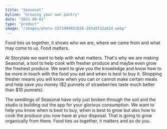 ```yaml
---
title: "Seasonal"
byline: "Growing your own pantry"
date: "2021-09-01"
type: "product"
image: "/images/photo-1573499931826-293a9722a62d.webp"
---
```



Food ties us together, it shows who we are, where we came from and what may come to us. Food matters. 

At Storytale we want to help with what matters. That's why we are making Seasonal, a tool to help cook with fresher produce and maybe even grow the freshest produce. We want to give you the knowledge and know how to be more in touch with the food you eat and when is best to buy it. Shopping fresher means you will know when you can or cannot make certain meals and help save you money ($2 punnets of strawberries taste much better than $10 punnets).

The seedlings of Seasonal have only just broken through the soil and the studio is building out the app for your glorious consumption. We want to help you know when is best to buy, when is best to grow but also how to cook the produce you now have at your disposal. That is going to grow organically from there. Food ties us together, it matters and so do you.